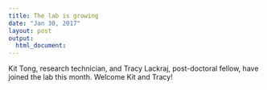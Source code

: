 ```yaml
---
title: The lab is growing
date: "Jan 30, 2017"
layout: post
output:
  html_document:
---
```


Kit Tong, research technician, and Tracy Lackraj, post-doctoral fellow, have joined the lab this month. Welcome Kit and Tracy!
